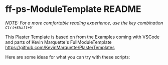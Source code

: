 # ff-ps-ModuleTemplate README

*NOTE: For a more comfortable reading experience, use the key combination `Ctrl+Shift+V`*

This Plaster Template is based on from the Examples coming with VSCode and parts of Kevin Marquette's FullModuleTemplate https://github.com/KevinMarquette/PlasterTemplates

Here are some ideas for what you can try with these scripts:


